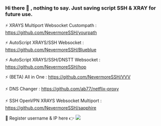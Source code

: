 ### Hi there 👋 , nothing to say. Just saving script SSH & XRAY for future use.

⚡ XRAYS Multiport Websocket Custompath : https://github.com/NevermoreSSH/yourpath

⚡ AutoScript XRAYS/SSH Websocket : https://github.com/NevermoreSSH/Blueblue

⚡ AutoScript XRAYS/SSH/DNSTT Websocket : https://github.com/NevermoreSSH/hop

⚡ (BETA) All in One : https://github.com/NevermoreSSH/VVV

⚡ DNS Changer : https://github.com/ab77/netflix-proxy

⚡ SSH OpenVPN XRAYS Websocket Multiport : https://github.com/NevermoreSSH/sapphire   

💬 Register username & IP here 👉 <a href="https://t.me/todfix667" target=”_blank”><img src="https://img.shields.io/static/v1?style=for-the-badge&logo=Telegram&label=Telegram&message=Click%20Here&color=blue"></a><br>

<!--
**NevermoreSSH/NevermoreSSH** is a ✨ _special_ ✨ repository because its `README.md` (this file) appears on your GitHub profile.

Here are some ideas to get you started:

- 🔭 I’m currently working on ...
- 🌱 I’m currently learning ...
- 👯 I’m looking to collaborate on ...
- 🤔 I’m looking for help with ...
- 💬 Ask me about ...
- 📫 How to reach me: ...
- 😄 Pronouns: ...
- ⚡ Fun fact: ...
-->
